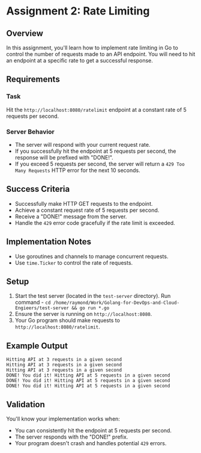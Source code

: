 # Assignment 2: Rate Limiting

## Overview
In this assignment, you'll learn how to implement rate limiting in Go to control the number of requests made to an API endpoint. You will need to hit an endpoint at a specific rate to get a successful response.

## Requirements

### Task
Hit the `http://localhost:8080/ratelimit` endpoint at a constant rate of 5 requests per second.

### Server Behavior
- The server will respond with your current request rate.
- If you successfully hit the endpoint at 5 requests per second, the response will be prefixed with "DONE!".
- If you exceed 5 requests per second, the server will return a `429 Too Many Requests` HTTP error for the next 10 seconds.

## Success Criteria
- Successfully make HTTP GET requests to the endpoint.
- Achieve a constant request rate of 5 requests per second.
- Receive a "DONE!" message from the server.
- Handle the `429` error code gracefully if the rate limit is exceeded.

## Implementation Notes
- Use goroutines and channels to manage concurrent requests.
- Use `time.Ticker` to control the rate of requests.

## Setup
1. Start the test server (located in the `test-server` directory). Run command - `cd /home/raymond/Work/Golang-for-DevOps-and-Cloud-Engieers/test-server && go run *.go`
2. Ensure the server is running on `http://localhost:8080`.
3. Your Go program should make requests to `http://localhost:8080/ratelimit`.

## Example Output
```plaintext
Hitting API at 3 requests in a given second
Hitting API at 3 requests in a given second
Hitting API at 3 requests in a given second
DONE! You did it! Hitting API at 5 requests in a given second
DONE! You did it! Hitting API at 5 requests in a given second
DONE! You did it! Hitting API at 5 requests in a given second
```

## Validation
You'll know your implementation works when:
- You can consistently hit the endpoint at 5 requests per second.
- The server responds with the "DONE!" prefix.
- Your program doesn't crash and handles potential `429` errors.
